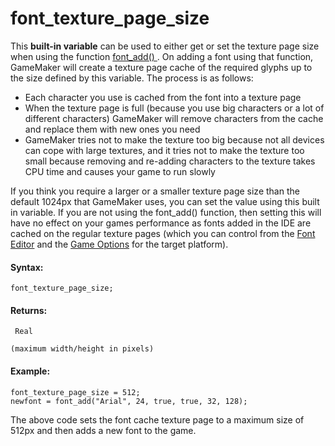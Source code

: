 # font_texture_page_size

This **built-in variable** can be used to either get or set the texture
page size when using the function [ font_add() ](font_add) . On
adding a font using that function, GameMaker will create a texture page
cache of the required glyphs up to the size defined by this variable.
The process is as follows:

-   Each character you use is cached from the font into a texture page
-   When the texture page is full (because you use big characters or a
    lot of different characters) GameMaker will remove characters from
    the cache and replace them with new ones you need
-    GameMaker tries not to make the texture too big because not all
    devices can cope with large textures, and it tries not to make the
    texture too small because removing and re-adding characters to the
    texture takes CPU time and causes your game to run slowly

If you think you require a larger or a smaller texture page size than
the default 1024px that GameMaker uses, you can set the value using this
built in variable. If you are not using the font_add() function, then
setting this will have no effect on your games performance as fonts
added in the IDE are cached on the regular texture pages (which you can
control from the [Font Editor](../../../../The_Asset_Editors/Fonts)
and the [Game Options](../../../../Settings/Game_Options) for the
target platform).

#### Syntax:

``` gml
font_texture_page_size;
```

#### Returns:

``` gml
 Real

(maximum width/height in pixels)
```

#### Example:

``` gml
font_texture_page_size = 512;
newfont = font_add("Arial", 24, true, true, 32, 128);
```

The above code sets the font cache texture page to a maximum size of
512px and then adds a new font to the game.
